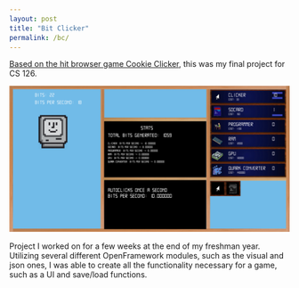 ```yaml
---
layout: post
title: "Bit Clicker"
permalink: /bc/
---
```


[Based on the hit browser game Cookie Clicker](https://orteil.dashnet.org/cookieclicker/), this was my final project for CS 126.

![image](images/final_proj.png)

Project I worked on for a few weeks at the end of my freshman year. Utilizing several different OpenFramework modules, such as the visual and json ones, I was able to create all the functionality necessary for a game, such as a UI and save/load functions.
